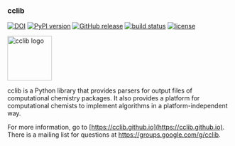 ### cclib

[![DOI](https://zenodo.org/badge/DOI/10.5281/zenodo.4420433.svg)](https://doi.org/10.5281/zenodo.4420433)
[![PyPI version](http://img.shields.io/pypi/v/cclib.svg?style=flat)](https://pypi.python.org/pypi/cclib)
[![GitHub release](https://img.shields.io/github/release/cclib/cclib.svg?style=flat)](https://github.com/cclib/cclib/releases)
[![build status](https://github.com/cclib/cclib/actions/workflows/cclib_pytest.yml/badge.svg?branch=master)](https://github.com/cclib/cclib/actions/workflows/cclib_pytest.yml)
[![license](http://img.shields.io/badge/license-BSD-blue.svg?style=flat)](https://github.com/cclib/cclib/blob/master/LICENSE)

<img src="./logo.png" alt="cclib logo" width="100" />

cclib is a Python library that provides parsers for output files of computational chemistry packages. It also provides a platform for computational chemists to implement algorithms in a platform-independent way.

For more information, go to [https://cclib.github.io](https://cclib.github.io). There is a mailing list for questions at https://groups.google.com/g/cclib.
